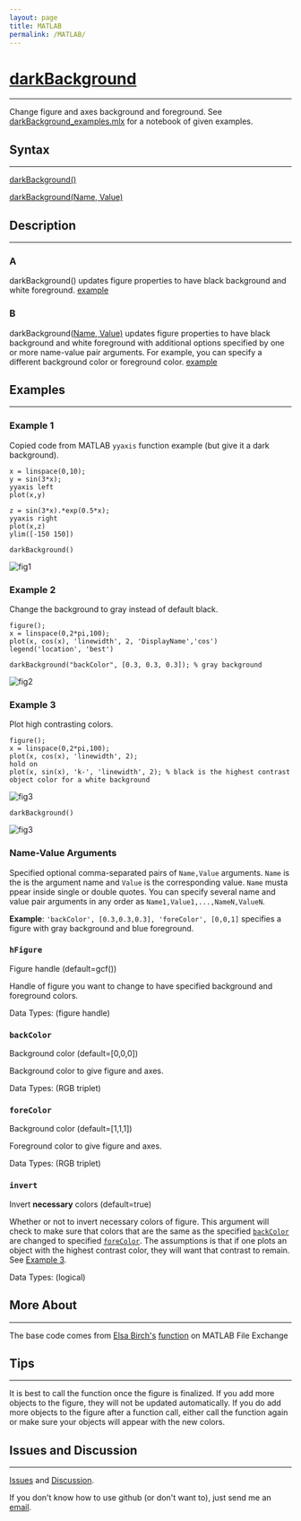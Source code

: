 ```yaml
---
layout: page
title: MATLAB
permalink: /MATLAB/
---
```


# [darkBackground](https://github.com/tulimid1/darkBackground_matlab/blob/main/darkBackground.m) 
---

Change figure and axes background and foreground. See [darkBackground_examples.mlx](https://github.com/tulimid1/darkBackground_matlab/blob/main/darkBackground_examples.mlx) for a notebook of given examples. 

## Syntax
---
[darkBackground()](#a)

[darkBackground(Name, Value)](#b)

## Description
---
### A
darkBackground() updates figure properties to have black background and white foreground. [example](#example-1)

### B
darkBackground([Name, Value)](#name-value-arguments) updates figure properties to have black background and white foreground with additional options specified by one or more name-value pair arguments. For example, you can specify a different background color or foreground color. [example](#example-2)

## Examples 
---
### Example 1
Copied code from MATLAB `yyaxis` function example (but give it a dark background). 

    x = linspace(0,10);
    y = sin(3*x);
    yyaxis left
    plot(x,y)

    z = sin(3*x).*exp(0.5*x);
    yyaxis right
    plot(x,z)
    ylim([-150 150])
    
    darkBackground()
    
![fig1](/assets/ex1.png)
    
### Example 2
Change the background to gray instead of default black. 

    figure();
    x = linspace(0,2*pi,100);
    plot(x, cos(x), 'linewidth', 2, 'DisplayName','cos')
    legend('location', 'best')

    darkBackground("backColor", [0.3, 0.3, 0.3]); % gray background 
    
![fig2](/assets/ex2.png)

### Example 3
Plot high contrasting colors. 

    figure();
    x = linspace(0,2*pi,100);
    plot(x, cos(x), 'linewidth', 2);
    hold on 
    plot(x, sin(x), 'k-', 'linewidth', 2); % black is the highest contrast object color for a white background
    
![fig3](/assets/ex3A.png)

    darkBackground()
    
![fig3](/assets/ex3B.png)

### Name-Value Arguments

Specified optional comma-separated pairs of ```Name,Value``` arguments. ```Name``` is the is the argument name and ```Value``` is the corresponding value. ```Name``` musta ppear inside single or double quotes. You can specify several name and value pair arguments in any order as ```Name1,Value1,...,NameN,ValueN```. 

**Example**: ```'backColor', [0.3,0.3,0.3], 'foreColor', [0,0,1]``` specifies a figure with gray background and blue foreground.

### ```hFigure```
Figure handle (default=gcf())

Handle of figure you want to change to have specified background and foreground colors. 

Data Types: (figure handle)

### ```backColor```
Background color (default=\[0,0,0\])

Background color to give figure and axes. 

Data Types: (RGB triplet)

### ```foreColor```
Background color (default=\[1,1,1\])

Foreground color to give figure and axes. 

Data Types: (RGB triplet)

### ```invert```
Invert **necessary** colors (default=true)

Whether or not to invert necessary colors of figure. This argument will check to make sure that colors that are the same as the specified [`backColor`](#backcolor) are changed to specified [`foreColor`](#forecolor). The assumptions is that if one plots an object with the highest contrast color, they will want that contrast to remain. See [Example 3](#example-3).  

Data Types: (logical)

## More About 
---

The base code comes from [Elsa Birch's](https://www.elsabirch.com/) [function](https://www.mathworks.com/matlabcentral/fileexchange/30222-quick-dark-or-custom-plot-background) on MATLAB File Exchange

## Tips 
---

It is best to call the function once the figure is finalized. If you add more objects to the figure, they will not be updated automatically. If you do add more objects to the figure after a function call, either call the function again or make sure your objects will appear with the new colors. 

## Issues and Discussion
---

[Issues](https://github.com/tulimid1/darkBackground_matlab/issues) and [Discussion](https://github.com/tulimid1/darkBackground_matlab/discussions).

If you don't know how to use github (or don't want to), just send me an [email](mailto:tulimid@udel.edu). 

